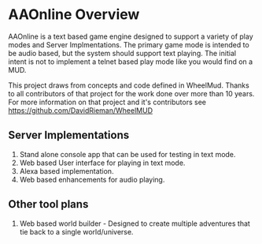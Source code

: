 # AAOnline Overview
AAOnline is a text based game engine designed to support a variety of play modes and Server Implmentations. 
The primary game mode is intended to be audio based, but the system should support text playing.  The initial 
intent is not to implement a telnet based play mode like you would find on a MUD.  

This project draws from concepts and code defined in WheelMud.  Thanks to all contributors of that project for the
work done over more than 10 years.  For more information on that project and it's contributors see
https://github.com/DavidRieman/WheelMUD


## Server Implementations

1. Stand alone console app that can be used for testing in text mode.  
2. Web based User interface for playing in text mode.
3. Alexa based implementation.
4. Web based enhancements for audio playing.

## Other tool plans

1. Web based world builder - Designed to create multiple adventures that tie back to a single world/universe.



